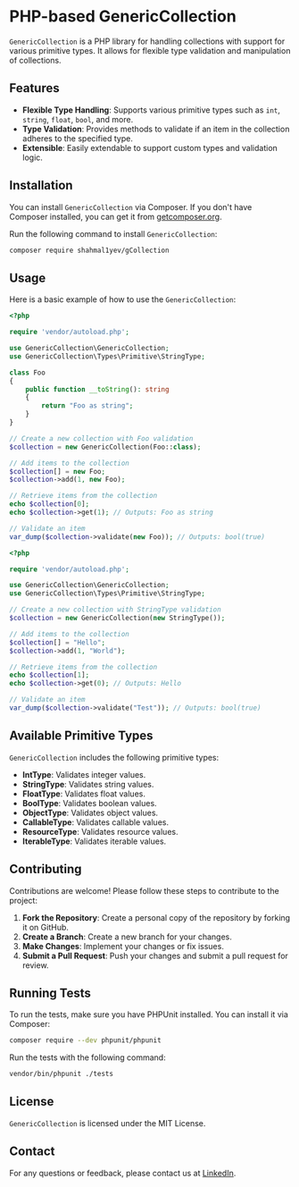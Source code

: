 # PHP-based GenericCollection

`GenericCollection` is a PHP library for handling collections with support for various primitive types. It allows for flexible type validation and manipulation of collections.

## Features

- **Flexible Type Handling**: Supports various primitive types such as `int`, `string`, `float`, `bool`, and more.
- **Type Validation**: Provides methods to validate if an item in the collection adheres to the specified type.
- **Extensible**: Easily extendable to support custom types and validation logic.

## Installation

You can install `GenericCollection` via Composer. If you don't have Composer installed, you can get it from [getcomposer.org](https://getcomposer.org).

Run the following command to install `GenericCollection`:

```bash
composer require shahmal1yev/gCollection
```

## Usage

Here is a basic example of how to use the `GenericCollection`:

```php
<?php

require 'vendor/autoload.php';

use GenericCollection\GenericCollection;
use GenericCollection\Types\Primitive\StringType;

class Foo
{
    public function __toString(): string
    {
        return "Foo as string";
    }
}

// Create a new collection with Foo validation
$collection = new GenericCollection(Foo::class);

// Add items to the collection
$collection[] = new Foo;
$collection->add(1, new Foo);

// Retrieve items from the collection
echo $collection[0];
echo $collection->get(1); // Outputs: Foo as string

// Validate an item
var_dump($collection->validate(new Foo)); // Outputs: bool(true)
```

```php
<?php

require 'vendor/autoload.php';

use GenericCollection\GenericCollection;
use GenericCollection\Types\Primitive\StringType;

// Create a new collection with StringType validation
$collection = new GenericCollection(new StringType());

// Add items to the collection
$collection[] = "Hello";
$collection->add(1, "World");

// Retrieve items from the collection
echo $collection[1];
echo $collection->get(0); // Outputs: Hello

// Validate an item
var_dump($collection->validate("Test")); // Outputs: bool(true)
```

## Available Primitive Types

`GenericCollection` includes the following primitive types:

- **IntType**: Validates integer values.
- **StringType**: Validates string values.
- **FloatType**: Validates float values.
- **BoolType**: Validates boolean values.
- **ObjectType**: Validates object values.
- **CallableType**: Validates callable values.
- **ResourceType**: Validates resource values.
- **IterableType**: Validates iterable values.

## Contributing

Contributions are welcome! Please follow these steps to contribute to the project:

1. **Fork the Repository**: Create a personal copy of the repository by forking it on GitHub.
2. **Create a Branch**: Create a new branch for your changes.
3. **Make Changes**: Implement your changes or fix issues.
4. **Submit a Pull Request**: Push your changes and submit a pull request for review.

## Running Tests

To run the tests, make sure you have PHPUnit installed. You can install it via Composer:

```bash
composer require --dev phpunit/phpunit
```

Run the tests with the following command:

```bash
vendor/bin/phpunit ./tests
```

## License

`GenericCollection` is licensed under the MIT License.

## Contact

For any questions or feedback, please contact us at [LinkedIn](https://linkedin.com/in/shahmal1yev).